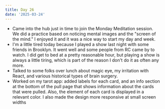 ```yaml
---
title: Day 26
date: '2025-03-24'
---
```


- Came into the hub just in time to join the Monday Meditation session. We did a practice based on noticing mental images and the "screen of the mind." I enjoyed it and it was a nice way to start my day and week.
- I'm a little tired today because I played a show last night with some friends in Brooklyn. It went well and some people from RC came by to watch. I did get to bed at a pretty reasonable hour, but playing a show is always a little tiring, which is part of the reason I don't do it as often any more.
- Talked to some folks over lunch about magic eye, my irritation with React, and various historical types of brain surgery.
- Worked on my tarot app: added labels for each card, and an info section at the bottom of the pull page that shows information about the cards that were pulled. Also, the element of each card is displayed in a relevant color. I also made the design more responsive at small screen widths
